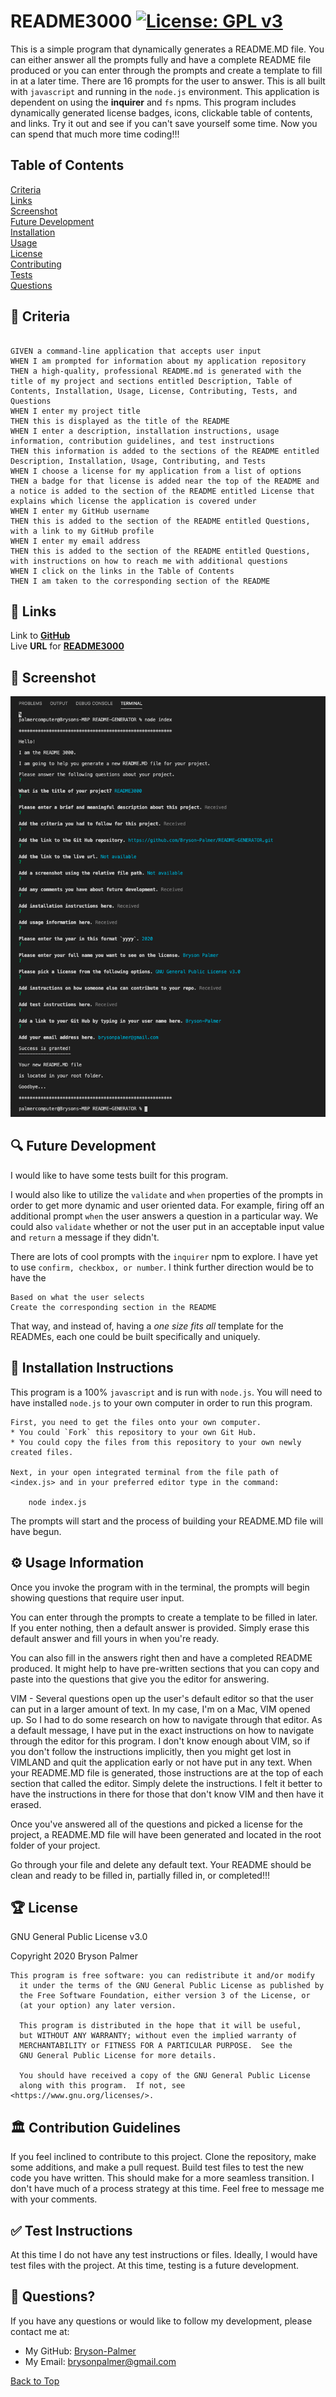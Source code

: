 ## <a id='back-to-top' > </a>
  # README3000   [![License: GPL v3](https://img.shields.io/badge/License-GPLv3-blue.svg)](https://www.gnu.org/licenses/gpl-3.0)

This is a simple program that dynamically generates a README.MD file. You can either answer all the prompts fully and have a complete README file produced or you can enter through the prompts and create a template to fill in at a later time. There are 16 prompts for the user to answer. This is all built with `javascript` and running in the  `node.js` environment. This application is dependent on using the **inquirer** and `fs` npms. This program includes dynamically generated license badges, icons, clickable table of contents, and links. Try it out and see if you can't save yourself some time. Now you can spend that much more time coding!!!

  

  ## Table of Contents
  [Criteria](#criteria) </br>
  [Links](#links) </br>
  [Screenshot](#screenshot) </br>
  [Future Development](#future-development) </br>
  [Installation](#installation) </br>
  [Usage](#usage) </br>
  [License](#license) </br>
  [Contributing](#contributing) </br>
  [Tests](#tests) </br>
  [Questions](#questions) </br>

  ## 💼 <a id='criteria'></a> Criteria
  ```
 
GIVEN a command-line application that accepts user input
WHEN I am prompted for information about my application repository
THEN a high-quality, professional README.md is generated with the title of my project and sections entitled Description, Table of Contents, Installation, Usage, License, Contributing, Tests, and Questions
WHEN I enter my project title
THEN this is displayed as the title of the README
WHEN I enter a description, installation instructions, usage information, contribution guidelines, and test instructions
THEN this information is added to the sections of the README entitled Description, Installation, Usage, Contributing, and Tests
WHEN I choose a license for my application from a list of options
THEN a badge for that license is added near the top of the README and a notice is added to the section of the README entitled License that explains which license the application is covered under
WHEN I enter my GitHub username
THEN this is added to the section of the README entitled Questions, with a link to my GitHub profile
WHEN I enter my email address
THEN this is added to the section of the README entitled Questions, with instructions on how to reach me with additional questions
WHEN I click on the links in the Table of Contents
THEN I am taken to the corresponding section of the README

  ```
  

  ## 🔗 <a id='links'></a> Links
  Link to [**GitHub**](https://github.com/Bryson-Palmer/README-GENERATOR.git) </br>
  Live **URL** for [**README3000**](https://drive.google.com/file/d/1M4HJI3aRnQ6CG1QeC5LFFuKOqxt4TpwQ/preview) </br>
  

  ## 📸 <a id='screenshot'></a> Screenshot
  ![screenshot](./assets/Screenshot.png)

  ## 🔍 <a id='future-development'></a> Future Development

I would like to have some tests built for this program.

I would also like to utilize the `validate` and `when` properties of the prompts in order to get more dynamic and user oriented data. For example, firing off an additional prompt `when` the user answers a question in a particular way. We could also `validate` whether or not the user put in an acceptable input value and `return` a message if they didn't. 

There are lots of cool prompts with the `inquirer` npm to explore. I have yet to use `confirm, checkbox, or number`. I think further direction would be to have the 
```User types in the different table of contents 
Based on what the user selects
Create the corresponding section in the README
```
That way, and instead of, having a *one size fits all* template for the READMEs, each one could be built specifically and uniquely.


  ## 🔧 <a id='installation'></a> Installation Instructions

This program is a 100% `javascript` and is run with `node.js`. You will need to have installed `node.js` to your own computer in order to run this program.
```
First, you need to get the files onto your own computer. 
* You could `Fork` this repository to your own Git Hub.
* You could copy the files from this repository to your own newly created files.

Next, in your open integrated terminal from the file path of <index.js> and in your preferred editor type in the command:

	node index.js
```
The prompts will start and the process of building your README.MD file will have begun. 


  ## ⚙️ <a id='usage'></a> Usage Information

Once you invoke the program with <node index.js> in the terminal, the prompts will begin showing questions that require user input. 

You can enter through the prompts to create a template to be filled in later. If you enter nothing, then a default answer is provided. Simply erase this default answer and fill yours in when you're ready.

You can also fill in the answers right then and have a completed README produced. It might help to have pre-written sections that you can copy and paste into the questions that give you the editor for answering.

VIM - Several questions open up the user's default editor so that the user can put in a larger amount of text. In my case, I'm on a Mac, VIM opened up. So I had to do some research on how to navigate through that editor. As a default message, I have put in the exact instructions on how to navigate through the editor for this program. I don't know enough about VIM, so if you don't follow the instructions implicitly, then you might get lost in VIMLAND and quit the application early or not have put in any text. When your README.MD file is generated, those instructions are at the top of each section that called the editor. Simply delete the instructions. I felt it better to have the instructions in there for those that don't know VIM and then have it erased.

Once you've answered all of the questions and picked a license for the project, a README.MD file will have been generated and located in the root folder of your project.

Go through your file and delete any default text. Your README should be clean and ready to be filled in, partially filled in, or completed!!!


  ## 🏆 <a id='license'></a> License
  GNU General Public License v3.0

  Copyright 2020   Bryson Palmer

  ```
  This program is free software: you can redistribute it and/or modify
    it under the terms of the GNU General Public License as published by
    the Free Software Foundation, either version 3 of the License, or
    (at your option) any later version.

    This program is distributed in the hope that it will be useful,
    but WITHOUT ANY WARRANTY; without even the implied warranty of
    MERCHANTABILITY or FITNESS FOR A PARTICULAR PURPOSE.  See the
    GNU General Public License for more details.

    You should have received a copy of the GNU General Public License
    along with this program.  If not, see <https://www.gnu.org/licenses/>.
  ```

  ## 🏛️ <a id='contributing'></a> Contribution Guidelines
 
If you feel inclined to contribute to this project. Clone the repository, make some additions, and make a pull request. Build test files to test the new code you have written. This should make for a more seamless transition. I don't have much of a process strategy at this time. Feel free to message me with your comments. 



  ## ✅ <a id='tests'></a> Test Instructions
 
At this time I do not have any test instructions or files. Ideally, I would have test files with the project. At this time, testing is a future development. 



  ## 📡 <a id='questions'></a> Questions?
  If you have any questions or would like to follow my development, please contact me at: </br>
  * My GitHub: [Bryson-Palmer](https://github.com/Bryson-Palmer) </br>
  * My Email: [brysonpalmer@gmail.com](mailto:brysonpalmer@gmail.com) </br>

  [Back to Top](#back-to-top)
